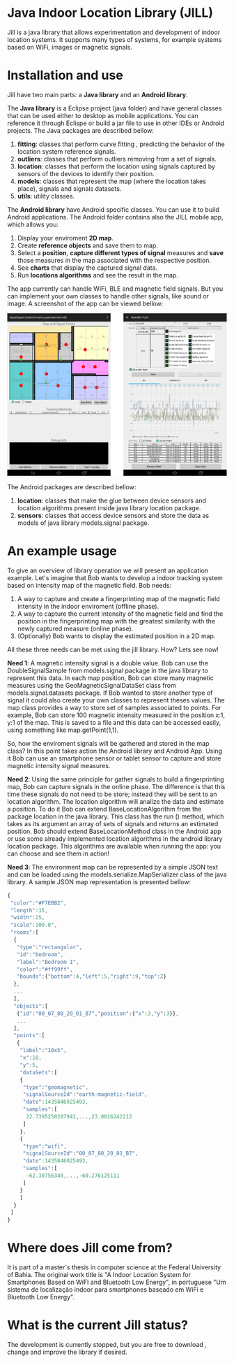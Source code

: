 # Java Indoor Location Library (JILL)
Jill is a java library that allows experimentation and development of indoor location systems. 
It supports many types of systems, for example systems based on WiFi, images or magnetic signals.

# Installation and use
Jill have two main parts: a **Java library** and an **Android library**.

The **Java library** is a Eclipse project (java folder) and have general classes that can be used either to desktop as mobile applications. You can reference it through Eclispe or build a jar file to use in other IDEs or Android projects. The Java packages are described bellow:

1. **fitting**: classes that perform curve fitting , predicting the behavior of the location system reference signals.
2. **outliers**: classes that perform outliers removing from a set of signals.
3. **location**: classes that perform the location using signals captured by sensors of the devices to identify their position.
4. **models**: classes that represent the map (where the location takes place), signals and signals datasets.
5. **utils**: utility classes.

The **Android library** have Android specific classes. You can use it to build Android applications. The Android folder contains also the JILL mobile app, which allows you:

1. Display your enviroment **2D map**.
2. Create **reference objects** and save them to map.
3. Select a **position**, **capture different types of signal** measures and **save** those measures in the map associated with the respective position.
3. See **charts** that display the captured signal data.
4. Run **locations algorithms** and see the result in the map.

The app currently can handle WiFi, BLE and magnetic field signals. But you can implement your own classes to handle other signals, like sound or image. A screenshot of the app can be viewed bellow:

![alt text](https://raw.githubusercontent.com/arivanbastos/jill/master/www/images/app-screenshot.jpg "Android App Screenshot")

The Android packages are described bellow:

1. **location**: classes that make the glue between device sensors and location algorithms present inside java library location package.
2. **sensors**: classes that access device sensors and store the data as models of java library models.signal package.

# An example usage
To give an overview of library operation we will present an application example. Let's imagine that Bob wants to develop a indoor tracking system based on intensity map of the magnetic field. Bob needs:

1. A way to capture and create a fingerprinting map of the magnetic field intensity in the indoor enviroment (offline phase).
2. A way to capture the current intensity of the magnetic field and find the position in the fingerprinting map with the greatest similarity with the newly captured measure (online phase).
3. (Optionally) Bob wants to display the estimated position in a 2D map.
 
All these three needs can be met using the jill library. How? Lets see now!

**Need 1**: A magnetic intensity signal is a double value. Bob can use the DoubleSignalSample from models.signal package in the java library to represent this data. In each map position, Bob can store many magnetic measures using the GeoMagneticSignalDataSet class from models.signal.datasets package. If Bob wanted to store another type of signal it could also create your own classes to represent theses values. The map class provides a way to store set of samples associated to points. For example, Bob can store 100 magnetic intensity measured in the position x:1, y:1 of the map. This is saved to a file and this data can be accessed easily, using something like map.getPoint(1,1).

So, how the enviroment signals will be gathered and stored in the map class? In this point takes action the Android library and Android App. Using it Bob can use an smartphone sensor or tablet sensor to capture and store magnetic intensity signal measures.

**Need 2**: Using the same principle for gather signals to build a fingerprinting map, Bob can capture signals in the online phase. The difference is that this time these signals do not need to be store; instead they will be sent to an location algorithm. The location algorithm will analize the data and estimate a position. To do it Bob can extend BaseLocationAlgorithm from the package location in the java library. This class has the run () method, which takes as its argument an array of sets of signals and returns an estimated position. Bob should extend BaseLocationMethod class in the Android app or use some already implemented location algorithms in the android library location package. This algorithms are available when running the app: you can choose and see them in action!
 
**Need 3**: The environment map can be represented by a simple JSON text and can be loaded using the models.serialize.MapSerializer class of the java library. A sample JSON map representation is presented bellow:

```javascript
{
 "color":"#F7EBB2",
 "length":15,
 "width":25,
 "scale":100.0",
 "rooms":[
  {
   "type":"rectangular",
   "id":"bedroom",
   "label":"Bedroom 1",
   "color":"#ff99ff",
   "bounds":{"bottom":4,"left":5,"right":9,"top":2}
  },
  ...
  ],
  "objects":[
   {"id":"00_07_80_20_01_B7","position":{"x":3,"y":3}},
   ...
  ],
  "points":[
   {
    "label":"10x5",
    "x":10,
    "y":5,
    "dataSets":[
    {
     "type":"geomagnetic",
     "signalSourceId":"earth-magnetic-field",
     "date":1435846025493,
     "samples":[
      22.7395250287941,...,23.0016242212
     ]
    },
    {
     "type":"wifi",
     "signalSourceId":"00_07_80_20_01_B7",
     "date":1435846025493,
     "samples":[
      -62.38756348,...,-60.276125111
     ]
    }
    ]
  }
 ]
}
```

# Where does Jill come from?
It is part of a master's thesis in computer science at the Federal University of Bahia. The original work title is "A Indoor Location System for Smartphones Based on WiFI and Bluetooth Low Energy", in portuguese "Um sistema de localização indoor para smartphones baseado em WiFi e Bluetooth Low Energy".

# What is the current Jill status?
The development is currently stopped, but you are free to download , change and improve the library if desired.
